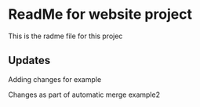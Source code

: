# ReadMe for website project 



This is the radme file for this projec

## Updates

Adding changes for example

Changes as part of automatic merge example2